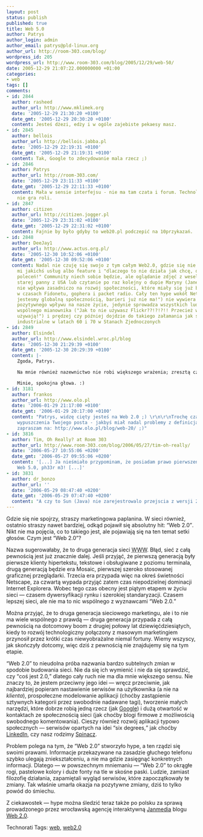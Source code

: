 ```yaml
---
layout: post
status: publish
published: true
title: Web 5.0
author: Patrys
author_login: admin
author_email: patrys@pld-linux.org
author_url: http://room-303.com/blog/
wordpress_id: 205
wordpress_url: http://www.room-303.com/blog/2005/12/29/web-50/
date: 2005-12-29 21:07:22.000000000 +01:00
categories:
- web
tags: []
comments:
- id: 2844
  author: rasheed
  author_url: http://www.mklimek.org
  date: '2005-12-29 21:30:20 +0100'
  date_gmt: '2005-12-29 20:30:20 +0100'
  content: Jesteś dżezi, edży i w ogóle zajebiste pekaesy masz.
- id: 2845
  author: bellois
  author_url: http://bellois.jabba.pl
  date: '2005-12-29 22:19:31 +0100'
  date_gmt: '2005-12-29 21:19:31 +0100'
  content: Tak, Google to zdecydowanie mala rzecz ;)
- id: 2846
  author: Patrys
  author_url: http://room-303.com/
  date: '2005-12-29 23:11:33 +0100'
  date_gmt: '2005-12-29 22:11:33 +0100'
  content: Mała w sensie interfejsu - nie ma tam czata i forum. Technologia pod spodem
    nie gra roli.
- id: 2847
  author: citizen
  author_url: http://citizen.jogger.pl
  date: '2005-12-29 23:31:02 +0100'
  date_gmt: '2005-12-29 22:31:02 +0100'
  content: Fajnie by było gdyby to web20.pl podczepić na 10przykazań.
- id: 2848
  author: DeeJay1
  author_url: http://www.actus.org.pl/
  date: '2005-12-30 10:52:06 +0100'
  date_gmt: '2005-12-30 09:52:06 +0100'
  content: Nadal nie czuję się swojo z tym całym Web2.0, gdzie się nie obrócę brakuje
    mi jakichś usług albo feature i "dlaczego to nie działa jak chcę, dajcie mi linię
    poleceń!" Community niech sobie będzie, ale oglądanie zdjęć z wesela ciotki jakiejś
    starej panny z USA lub czytanie po raz kolejny o dupie Maryny (Jane,Ashley,etc.)
    nie wpływa zasadniczo na rozwój społeczności, które miały się już bardzo dobrze
    w czasach Fidonetu, gophera i packet radio. Cały ten hype wokół Netu ("patrzcie
    jestesmy globalną społecznością, barieri już nie ma!") nie wywiera jakoś żadnego
    pozytywnego wpływu na nasze życie, jedynie sprowadza wszystkich ludzi do pewnego
    wspólnego mianownika ("Jak to nie używasz Flickr??!?!?!! Przecież wszyscy tego
    używają!") i prędzej czy później dojdzie do takiego załamania jak społeczeństwo
    industrialne w latach 60 i 70 w Stanach Zjednoczonych
- id: 2849
  author: Elsindel
  author_url: http://www.elsindel.wroc.pl/blog
  date: '2005-12-30 21:29:39 +0100'
  date_gmt: '2005-12-30 20:29:39 +0100'
  content: |-
    Zgoda, Patrys.

    Na mnie również nazewnictwo nie robi większego wrażenia; zresztą czytając ostatnio kilka tekstów na temat Web 2.0 doszedłem do wniosku, że organizatorzy konferencji pod tym tytułem zorientowali się chyba, co narobili - tj. ludzie więcej teraz dyskutują nad znaczeniem nazwy niż analizują trendy i wnioski z nich wypływające.

    Minie, spokojna głowa. :)
- id: 3181
  author: frankos
  author_url: http://www.olo.pl
  date: '2006-01-29 21:17:00 +0100'
  date_gmt: '2006-01-29 20:17:00 +0100'
  content: "Patrys, widzę cięty jesteś na Web 2.0 ;) \r\n\r\nTrochę czasu minęło od
    wypuszczenia Twojego posta - jakbyś miał nadal problemy z definicją Web 2.0 to
    zapraszam na: http://www.olo.pl/blog/web-20/ ;)"
- id: 3816
  author: Tim, Oh Really? at Room 303
  author_url: http://www.room-303.com/blog/2006/05/27/tim-oh-really/
  date: '2006-05-27 10:55:06 +0200'
  date_gmt: '2006-05-27 09:55:06 +0200'
  content: '[...] Ja nieśmiało przypominam, że posiadam prawo pierwszeństwa do nazwy
    Web 5.0, ph33r m3! [...]'
- id: 3831
  author: dr_bonzo
  author_url: ''
  date: '2006-05-29 08:47:40 +0200'
  date_gmt: '2006-05-29 07:47:40 +0200'
  content: "A czy to Sun (Java) nie zarejestrowalo przejscia z wersji 2 do 5.0 ?\r\n:P"
---
```

<p>Gdzie się nie spojrzy, straszy marketingowa paplanina. W sieci również, ostatnio straszy nawet bardziej, odkąd pojawił się absolutny hit: <q>Web 2.0</q>. Nikt nie ma pojęcia, co to takiego jest, ale pojawiają się na ten temat setki głosów. Czym jest <q>Web 2.0</q>?</p>

<p>Nazwa sugerowałaby, że to druga generacja sieci <abbr title="World Wide Web">WWW</abbr>. Błąd, sieć z całą pewnością jest już znacznie dalej. Jeśli przyjąć, że pierwszą generacją były pierwsze klienty hipertekstu, tekstowe i obsługiwane z poziomu terminala, drugą generacją będzie era Mosaic, pierwszej szeroko stosowanej graficznej przeglądarki. Trzecia era przypada więc na okreś świetności Netscape, za czwartą wypada przyjąć zatem czas niepodzielnej dominacji Internet Explorera. Wobec tego czas obecny jest piątym etapem w życiu sieci — czasem dywersyfikacji rynku i szerokiej standaryzacji. Czasem lepszej sieci, ale nie ma to nic wspólnego z wyznawcami <q>Web 2.0.</q></p>

<p>Można przyjąć, że to druga generacja sieciowego marketingu, ale i to nie ma wiele wspólnego z prawdą — druga generacja przypada z całą pewnością na dotcomowy boom z drugiej połowy lat dziewięćdziesiątych, kiedy to rozwój technologiczny połączony z masowym marketingiem przynosił przez krótki czas niewyobrażalne niemal fortuny. Wiemy wszyscy, jak skończyły dotcomy, więc dziś z pewnością nie znajdujemy się na tym etapie.</p>

<p><q>Web 2.0</q> to nieudolna próba nazwania bardzo subtelnych zmian w spodobie budowania sieci. Nie da się ich wymienić i nie da się sprawdzić, czy <q>coś jest 2.0,</q> dlatego cały ruch nie ma dla mnie większego sensu. Nie znaczy to, że jestem przeciwny jego idei — wręcz przeciwnie, jak najbardziej popieram nastawienie serwisów na użytkownika (a nie na <em>klienta</em>), prospołeczne modelowanie aplikacji (choćby zastąpienie sztywnych kategorii przez swobodnie nadawane tagi), tworzenie małych narzędzi, które dobrze robią jedną rzecz (jak <a href="http://google.com/">Google</a>) i dużą otwartość w kontaktach ze społecznością sieci (jak choćby blogi firmowe z możliwością swobodnego komentowania). Cieszy również rozwój aplikacji typowo społecznych — serwisów opartych na idei <q>six degrees,</q> jak choćby <a href="http://linkedin.com/">LinkedIn</a>, czy nasz rodzimy <a href="http://spinacz.pl/">Spinacz</a>.</p>

<p>Problem polega na tym, że <q>Web 2.0</q> stworzyło hype, a ten rządzi się swoimi prawami. Informacje przekazywane na zasadzie głuchego telefonu szybko ulegają zniekształceniu, a nie ma gdzie zasięgnąć konkretnych informacji. Dlatego — w powszechnym mniemaniu — <q>Web 2.0</q> to okrągłe rogi, pastelowe kolory i duże fonty na tle w skośne paski. Ludzie, zamiast filozofię działania, zapamiętali wygląd serwisów, które zapoczątkowały te zmiany. Tak właśnie umarła okazja na pozytywne zmiany, dziś to tylko powód do śmiechu.</p>

<p>Z ciekawostek — hype można śledzić teraz także po polsku za sprawą prowadzonego przez wrocławską agencję interaktywną <a href="http://www.janmedia.pl/">Janmedia</a> blogu <a href="http://web20.pl/">Web 2.0</a>.</p>

<p>Technorati Tags: <a href="http://technorati.com/tag/web" rel="tag">web</a>, <a href="http://technorati.com/tag/web2.0" rel="tag">web2.0</a></p>
